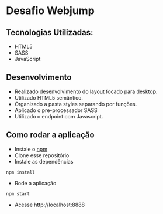 # Desafio Webjump
## Tecnologias Utilizadas:
* HTML5
* SASS
* JavaScript
## Desenvolvimento
- Realizado desenvolvimento do layout focado para desktop.
- Utilizado HTML5 semântico.
- Organizado a pasta styles separando por funções. 
- Aplicado o pre-processador SASS
- Utilizado o endpoint com Javascript.
## Como rodar a aplicação
- Instale o [npm](https://nodejs.org/en/download/)
- Clone esse repositório
- Instale as dependências
```
npm install
```
- Rode a aplicação
```
npm start
```
- Acesse http://localhost:8888
